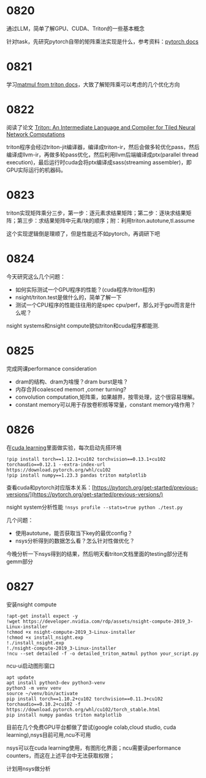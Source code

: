 # 0820

通过LLM，简单了解GPU、CUDA、Triton的一些基本概念

针对task，先研究pytorch自带的矩阵乘法实现是什么，参考资料：[pytorch docs](https://docs.pytorch.org/docs/stable/index.html)

# 0821

学习[matmul from triton docs](https://triton-lang.org/main/getting-started/tutorials/03-matrix-multiplication.html#sphx-glr-getting-started-tutorials-03-matrix-multiplication-py)，大致了解矩阵乘可以考虑的几个优化方向

# 0822

阅读了论文 [Triton: An Intermediate Language and Compiler for Tiled Neural Network Computations](http://www.eecs.harvard.edu/~htk/publication/2019-mapl-tillet-kung-cox.pdf)

triton程序会经过triton-jit编译器，编译成triton-ir，然后会做多轮优化pass，然后编译成llvm-ir，再做多轮pass优化，然后利用llvm后端编译成ptx(parallel thread execution)，最后运行时cuda会将ptx编译成sass(streaming assembler)，即GPU实际运行的机器码。

# 0823

triton实现矩阵乘分三步，第一步：逐元素求结果矩阵；第二步：逐块求结果矩阵；第三步：求结果矩阵中元素/块的顺序；附：利用triton.autotune,tl.assume

这个实现逻辑倒是理顺了，但是性能远不如pytorch，再调研下吧

# 0824

今天研究这么几个问题：

* 如何实际测试一个GPU程序的性能？(cuda程序/triton程序)
* nsight/triton.test是做什么的，简单了解一下
* 测试一个CPU程序的性能往往用的是spec cpu/perf，那么对于gpu而言是什么呢？

nsight systems和nsight compute貌似triton和cuda程序都能测.

# 0825

完成网课performance consideration

* dram的结构、dram为啥慢？dram burst是啥？
* 内存合并coalesced memort ,corner turning?
* convolution computation,矩阵乘，如果越界，按零处理，这个很容易理解。
* constant memory可以用于存放卷积核等常量，constant memory啥作用？

# 0826

在[cuda learning](https://learn.nvidia.com/courses/course)里面做实验，每次启动先搭环境

```
!pip install torch==1.12.1+cu102 torchvision==0.13.1+cu102 torchaudio==0.12.1 --extra-index-url https://download.pytorch.org/whl/cu102
!pip install numpy==1.23.3 pandas triton matplotlib
```

查看cuda和pytorch对应版本关系：[https://pytorch.org/get-started/previous-versions/](https://pytorch.org/get-started/previous-versions/)

nsight system分析性能 `!nsys profile --stats=true python ./test.py`

几个问题：

* 使用autotune，能否获取当下key的最优config？
* nsys分析得到的数据怎么看？怎么针对性做优化？

今晚分析一下nsys得到的结果，然后明天看triton文档里面的testing部分还有gemm部分

# 0827

安装nsight compute

```
!apt-get install expect -y
!wget https://developer.nvidia.com/rdp/assets/nsight-compute-2019_3-Linux-installer
!chmod +x nsight-compute-2019_3-Linux-installer
!chmod +x install_nsight.exp
!./install_nsight.exp
!./nsight-compute-2019_3-Linux-installer
!ncu --set detailed -f -o detailed_triton_matmul python your_script.py
```

ncu-ui启动图形窗口

```
apt update
apt install python3-dev python3-venv
python3 -m venv venv
source ~/venv/bin/activate
pip install torch==1.10.2+cu102 torchvision==0.11.3+cu102 torchaudio==0.10.2+cu102 -f https://download.pytorch.org/whl/cu102/torch_stable.html
pip install numpy pandas triton matplotlib
```

目前在几个免费GPU平台都做了尝试(google colab,cloud studio, cuda learning),nsys目前可用,ncu不可用

nsys可以在cuda learning使用，有图形化界面；ncu需要读performance counters，而这在上述平台中无法获取权限；

计划用nsys做分析
